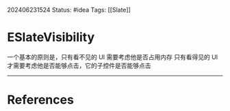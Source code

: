 202406231524
Status: #idea
Tags: [[Slate]]
# ESlateVisibility
一个基本的原则是，只有看不见的 UI 需要考虑他是否占用内存
只有看得见的 UI 才需要考虑他是否能够点击，它的子控件是否能够点击

---
# References